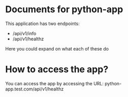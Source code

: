 # Documents for python-app

This application has two endpoints:
- /api/v1/info
- /api/v1/healthz

Here you could expand on what each of these do

# How to access the app?

You can access the app by accessing the URL: python-app.test.com/api/v1/healthz